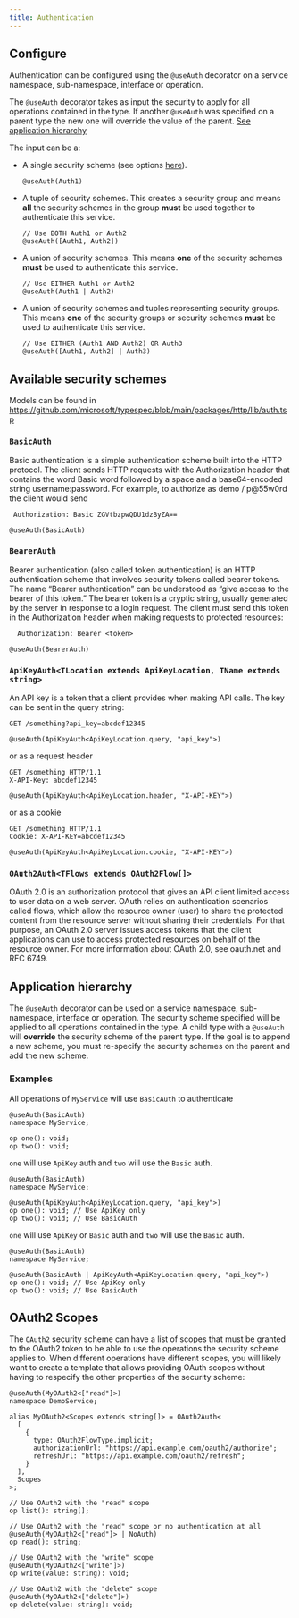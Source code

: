 ```yaml
---
title: Authentication
---
```


## Configure

Authentication can be configured using the `@useAuth` decorator on a service namespace, sub-namespace, interface or operation.

The `@useAuth` decorator takes as input the security to apply for all operations contained in the type. If another `@useAuth` was specified on a parent type the new one will override the value of the parent. [See application hierarchy](#application-hierarchy)

The input can be a:

- A single security scheme (see options [here](https://github.com/microsoft/typespec/blob/main/packages/http/lib/auth.tsp)).

  ```typespec
  @useAuth(Auth1)
  ```

- A tuple of security schemes. This creates a security group and means **all** the security schemes in the group **must** be used together to authenticate this service.

  ```typespec
  // Use BOTH Auth1 or Auth2
  @useAuth([Auth1, Auth2])
  ```

- A union of security schemes. This means **one** of the security schemes **must** be used to authenticate this service.

  ```typespec
  // Use EITHER Auth1 or Auth2
  @useAuth(Auth1 | Auth2)
  ```

- A union of security schemes and tuples representing security groups. This means **one** of the security groups or security schemes **must** be used to authenticate this service.

  ```typespec
  // Use EITHER (Auth1 AND Auth2) OR Auth3
  @useAuth([Auth1, Auth2] | Auth3)
  ```

## Available security schemes

Models can be found in https://github.com/microsoft/typespec/blob/main/packages/http/lib/auth.tsp

### `BasicAuth`

Basic authentication is a simple authentication scheme built into the HTTP protocol.
The client sends HTTP requests with the Authorization header that contains the word Basic word followed by a space and a base64-encoded string username:password.
For example, to authorize as demo / p@55w0rd the client would send

```
 Authorization: Basic ZGVtbzpwQDU1dzByZA==
```

```typespec
@useAuth(BasicAuth)
```

### `BearerAuth`

Bearer authentication (also called token authentication) is an HTTP authentication scheme that involves security tokens called bearer tokens.
The name “Bearer authentication” can be understood as “give access to the bearer of this token.” The bearer token is a cryptic string, usually generated by the server in response to a login request.
The client must send this token in the Authorization header when making requests to protected resources:

```
  Authorization: Bearer <token>
```

```typespec
@useAuth(BearerAuth)
```

### `ApiKeyAuth<TLocation extends ApiKeyLocation, TName extends string>`

An API key is a token that a client provides when making API calls. The key can be sent in the query string:

```
GET /something?api_key=abcdef12345
```

```typespec
@useAuth(ApiKeyAuth<ApiKeyLocation.query, "api_key">)
```

or as a request header

```
GET /something HTTP/1.1
X-API-Key: abcdef12345
```

```typespec
@useAuth(ApiKeyAuth<ApiKeyLocation.header, "X-API-KEY">)
```

or as a cookie

```
GET /something HTTP/1.1
Cookie: X-API-KEY=abcdef12345
```

```typespec
@useAuth(ApiKeyAuth<ApiKeyLocation.cookie, "X-API-KEY">)
```

### `OAuth2Auth<TFlows extends OAuth2Flow[]>`

OAuth 2.0 is an authorization protocol that gives an API client limited access to user data on a web server.
OAuth relies on authentication scenarios called flows, which allow the resource owner (user) to share the protected content from the resource server without sharing their credentials.
For that purpose, an OAuth 2.0 server issues access tokens that the client applications can use to access protected resources on behalf of the resource owner.
For more information about OAuth 2.0, see oauth.net and RFC 6749.

## Application hierarchy

The `@useAuth` decorator can be used on a service namespace, sub-namespace, interface or operation. The security scheme specified will be applied to all operations contained in the type.
A child type with a `@useAuth` will **override** the security scheme of the parent type. If the goal is to append a new scheme, you must re-specify the security schemes on the parent and add the new scheme.

### Examples

All operations of `MyService` will use `BasicAuth` to authenticate

```typespec
@useAuth(BasicAuth)
namespace MyService;

op one(): void;
op two(): void;
```

`one` will use `ApiKey` auth and `two` will use the `Basic` auth.

```typespec
@useAuth(BasicAuth)
namespace MyService;

@useAuth(ApiKeyAuth<ApiKeyLocation.query, "api_key">)
op one(): void; // Use ApiKey only
op two(): void; // Use BasicAuth
```

`one` will use `ApiKey` or `Basic` auth and `two` will use the `Basic` auth.

```typespec
@useAuth(BasicAuth)
namespace MyService;

@useAuth(BasicAuth | ApiKeyAuth<ApiKeyLocation.query, "api_key">)
op one(): void; // Use ApiKey only
op two(): void; // Use BasicAuth
```

## OAuth2 Scopes

The `OAuth2` security scheme can have a list of scopes that must be granted to the OAuth2 token to be able to use the operations the security scheme applies to.
When different operations have different scopes, you will likely want to create a template that allows providing OAuth scopes without having to respecify the other properties of the security scheme:

```tsp
@useAuth(MyOAuth2<["read"]>)
namespace DemoService;

alias MyOAuth2<Scopes extends string[]> = OAuth2Auth<
  [
    {
      type: OAuth2FlowType.implicit;
      authorizationUrl: "https://api.example.com/oauth2/authorize";
      refreshUrl: "https://api.example.com/oauth2/refresh";
    }
  ],
  Scopes
>;

// Use OAuth2 with the "read" scope
op list(): string[];

// Use OAuth2 with the "read" scope or no authentication at all
@useAuth(MyOAuth2<["read"]> | NoAuth)
op read(): string;

// Use OAuth2 with the "write" scope
@useAuth(MyOAuth2<["write"]>)
op write(value: string): void;

// Use OAuth2 with the "delete" scope
@useAuth(MyOAuth2<["delete"]>)
op delete(value: string): void;
```

